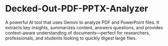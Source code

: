 # Decked-Out-PDF-PPTX-Analyzer
A powerful AI tool that uses Gemini to analyze PDF and PowerPoint files. It extracts key insights, summarizes content, answers questions, and provides context-aware understanding of documents—perfect for researchers, professionals, and students looking to quickly digest large files.
